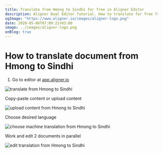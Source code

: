 ```yaml
---
title: Translate from Hmong to Sindhi for free in Aligner Editor
description: Aligner Dual Editor Tutorial. How to translate for free from Hmong to Sindhi. Aligner is multilingual document management platform. 
ogImage: "https://www.aligner.io/images/aligner-logo.png"
date: 2020-05-06T07:09:21+03:00
image: ../images/aligner-logo.png
onBlog: true
---
```


# How to translate document from Hmong to Sindhi

1. Go to editor at [app.aligner.io](https://app.aligner.io "Aligner App web page")

![translate from Hmong to Sindhi](../aligner-blank-editor.png "translate from Hmong to Sindhi")

Copy-paste content or upload content

![upload content from Hmong to Sindhi](../aligner-uploaded-document.png "upload content from Hmong to Sindhi")

Choose desired language

![choose machine translation from Hmong to Sindhi](../aligner-language-dropdown.png "choose machine translation from Hmong to Sindhi")

Work and edit 2 documents in parallel

![edit translation from Hmong to Sindhi](../aligner-double-sitded-editor.png "edit translation from Hmong to Sindhi")

